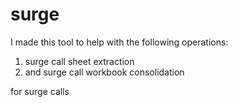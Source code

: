 # surge

I made this tool to help with the following operations:  

1. surge call sheet extraction 
2. and surge call workbook consolidation

for surge calls
